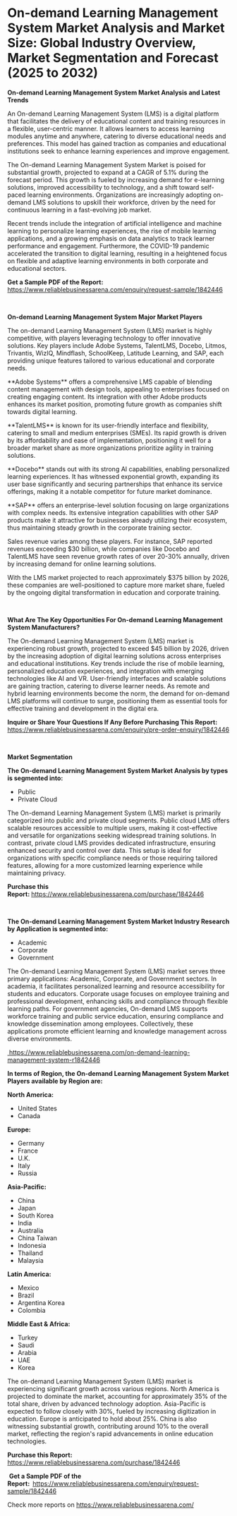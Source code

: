 <p><h1>On-demand Learning Management System Market Analysis and Market Size: Global Industry Overview, Market Segmentation and Forecast (2025 to 2032)</h1></p><p><strong>On-demand Learning Management System Market Analysis and Latest Trends</strong></p>
<p><p>An On-demand Learning Management System (LMS) is a digital platform that facilitates the delivery of educational content and training resources in a flexible, user-centric manner. It allows learners to access learning modules anytime and anywhere, catering to diverse educational needs and preferences. This model has gained traction as companies and educational institutions seek to enhance learning experiences and improve engagement.</p><p>The On-demand Learning Management System Market is poised for substantial growth, projected to expand at a CAGR of 5.1% during the forecast period. This growth is fueled by increasing demand for e-learning solutions, improved accessibility to technology, and a shift toward self-paced learning environments. Organizations are increasingly adopting on-demand LMS solutions to upskill their workforce, driven by the need for continuous learning in a fast-evolving job market.</p><p>Recent trends include the integration of artificial intelligence and machine learning to personalize learning experiences, the rise of mobile learning applications, and a growing emphasis on data analytics to track learner performance and engagement. Furthermore, the COVID-19 pandemic accelerated the transition to digital learning, resulting in a heightened focus on flexible and adaptive learning environments in both corporate and educational sectors.</p></p>
<p><strong>Get a Sample PDF of the Report:&nbsp;</strong> <a href="https://www.reliablebusinessarena.com/enquiry/request-sample/1842446?utm_campaign=2198&utm_medium=2&utm_source=Github&utm_content=ia&utm_term=26032025&utm_id=on-demand-learning-management-system">https://www.reliablebusinessarena.com/enquiry/request-sample/1842446</a></p>
<p>&nbsp;</p>
<p><strong>On-demand Learning Management System Major Market Players</strong></p>
<p><p>The on-demand Learning Management System (LMS) market is highly competitive, with players leveraging technology to offer innovative solutions. Key players include Adobe Systems, TalentLMS, Docebo, Litmos, Trivantis, WizIQ, Mindflash, SchoolKeep, Latitude Learning, and SAP, each providing unique features tailored to various educational and corporate needs.</p><p>**Adobe Systems** offers a comprehensive LMS capable of blending content management with design tools, appealing to enterprises focused on creating engaging content. Its integration with other Adobe products enhances its market position, promoting future growth as companies shift towards digital learning.</p><p>**TalentLMS** is known for its user-friendly interface and flexibility, catering to small and medium enterprises (SMEs). Its rapid growth is driven by its affordability and ease of implementation, positioning it well for a broader market share as more organizations prioritize agility in training solutions.</p><p>**Docebo** stands out with its strong AI capabilities, enabling personalized learning experiences. It has witnessed exponential growth, expanding its user base significantly and securing partnerships that enhance its service offerings, making it a notable competitor for future market dominance.</p><p>**SAP** offers an enterprise-level solution focusing on large organizations with complex needs. Its extensive integration capabilities with other SAP products make it attractive for businesses already utilizing their ecosystem, thus maintaining steady growth in the corporate training sector.</p><p>Sales revenue varies among these players. For instance, SAP reported revenues exceeding $30 billion, while companies like Docebo and TalentLMS have seen revenue growth rates of over 20-30% annually, driven by increasing demand for online learning solutions.</p><p>With the LMS market projected to reach approximately $375 billion by 2026, these companies are well-positioned to capture more market share, fueled by the ongoing digital transformation in education and corporate training.</p></p>
<p>&nbsp;</p>
<p><strong>What Are The Key Opportunities For On-demand Learning Management System Manufacturers?</strong></p>
<p><p>The On-demand Learning Management System (LMS) market is experiencing robust growth, projected to exceed $45 billion by 2026, driven by the increasing adoption of digital learning solutions across enterprises and educational institutions. Key trends include the rise of mobile learning, personalized education experiences, and integration with emerging technologies like AI and VR. User-friendly interfaces and scalable solutions are gaining traction, catering to diverse learner needs. As remote and hybrid learning environments become the norm, the demand for on-demand LMS platforms will continue to surge, positioning them as essential tools for effective training and development in the digital era.</p></p>
<p><strong>Inquire or Share Your Questions If Any Before Purchasing This Report:</strong> <a href="https://www.reliablebusinessarena.com/enquiry/pre-order-enquiry/1842446?utm_campaign=2198&utm_medium=2&utm_source=Github&utm_content=ia&utm_term=26032025&utm_id=on-demand-learning-management-system">https://www.reliablebusinessarena.com/enquiry/pre-order-enquiry/1842446</a></p>
<p>&nbsp;</p>
<p><strong>Market Segmentation</strong></p>
<p><strong>The On-demand Learning Management System Market Analysis by types is segmented into:</strong></p>
<p><ul><li>Public</li><li>Private Cloud</li></ul></p>
<p><p>The On-demand Learning Management System (LMS) market is primarily categorized into public and private cloud segments. Public cloud LMS offers scalable resources accessible to multiple users, making it cost-effective and versatile for organizations seeking widespread training solutions. In contrast, private cloud LMS provides dedicated infrastructure, ensuring enhanced security and control over data. This setup is ideal for organizations with specific compliance needs or those requiring tailored features, allowing for a more customized learning experience while maintaining privacy.</p></p>
<p><strong>Purchase this Report:&nbsp;</strong><a href="https://www.reliablebusinessarena.com/purchase/1842446?utm_campaign=2198&utm_medium=2&utm_source=Github&utm_content=ia&utm_term=26032025&utm_id=on-demand-learning-management-system">https://www.reliablebusinessarena.com/purchase/1842446</a></p>
<p>&nbsp;</p>
<p><strong>The On-demand Learning Management System Market Industry Research by Application is segmented into:</strong></p>
<p><ul><li>Academic</li><li>Corporate</li><li>Government</li></ul></p>
<p><p>The On-demand Learning Management System (LMS) market serves three primary applications: Academic, Corporate, and Government sectors. In academia, it facilitates personalized learning and resource accessibility for students and educators. Corporate usage focuses on employee training and professional development, enhancing skills and compliance through flexible learning paths. For government agencies, On-demand LMS supports workforce training and public service education, ensuring compliance and knowledge dissemination among employees. Collectively, these applications promote efficient learning and knowledge management across diverse environments.</p></p>
<p><a href="https://www.reliablebusinessarena.com/on-demand-learning-management-system-r1842446?utm_campaign=2198&utm_medium=2&utm_source=Github&utm_content=ia&utm_term=26032025&utm_id=on-demand-learning-management-system">&nbsp;https://www.reliablebusinessarena.com/on-demand-learning-management-system-r1842446</a></p>
<p><strong>In terms of Region, the On-demand Learning Management System Market Players available by Region are:</strong></p>
<p>
    <p> <strong> North America: </strong>
        <ul>
            <li>United States</li>
            <li>Canada</li>
        </ul>
        </p> 
    <p> <strong> Europe: </strong>
        <ul>
            <li>Germany</li>
            <li>France</li>
            <li>U.K.</li>
            <li>Italy</li>
            <li>Russia</li>
        </ul>
        </p> 
    <p> <strong> Asia-Pacific: </strong>
        <ul>
            <li>China</li>
            <li>Japan</li>
            <li>South Korea</li>
            <li>India</li>
            <li>Australia</li>
            <li>China Taiwan</li>
            <li>Indonesia</li>
            <li>Thailand</li>
            <li>Malaysia</li>
        </ul>
        </p> 
    <p> <strong> Latin America: </strong>
        <ul>
            <li>Mexico</li>
            <li>Brazil</li>
            <li>Argentina Korea</li>
            <li>Colombia</li>
        </ul>
        </p> 
    <p> <strong> Middle East & Africa: </strong>
        <ul>
            <li>Turkey</li>
            <li>Saudi</li>
            <li>Arabia</li>
            <li>UAE</li>
            <li>Korea</li>
        </ul>
    </p>
    </p>
<p><p>The on-demand Learning Management System (LMS) market is experiencing significant growth across various regions. North America is projected to dominate the market, accounting for approximately 35% of the total share, driven by advanced technology adoption. Asia-Pacific is expected to follow closely with 30%, fueled by increasing digitization in education. Europe is anticipated to hold about 25%. China is also witnessing substantial growth, contributing around 10% to the overall market, reflecting the region's rapid advancements in online education technologies.</p></p>
<p><strong>Purchase this Report: </strong><a href="https://www.reliablebusinessarena.com/purchase/1842446?utm_campaign=2198&utm_medium=2&utm_source=Github&utm_content=ia&utm_term=26032025&utm_id=on-demand-learning-management-system">https://www.reliablebusinessarena.com/purchase/1842446</a></p>
<p>&nbsp;<strong>Get a Sample PDF of the Report:&nbsp;&nbsp;</strong><a href="https://www.reliablebusinessarena.com/enquiry/request-sample/1842446?utm_campaign=2198&utm_medium=2&utm_source=Github&utm_content=ia&utm_term=26032025&utm_id=on-demand-learning-management-system">https://www.reliablebusinessarena.com/enquiry/request-sample/1842446</a></p>
<p><strong></strong></p>
<p>Check more reports on <a href="https://www.reliablebusinessarena.com/?utm_campaign=2198&utm_medium=2&utm_source=Github&utm_content=ia&utm_term=26032025&utm_id=on-demand-learning-management-system">https://www.reliablebusinessarena.com/</a></p>